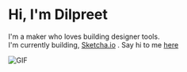 # Hi, I'm Dilpreet
I'm a maker who loves building designer tools. <br>
I'm currently building, [Sketcha.io](https://sketcha.io) . Say hi to me [here](https://twitter.com/dilpreetsio)

![GIF](https://media.giphy.com/media/H88OyTTbvEAdnrZHN2/giphy.gif)
